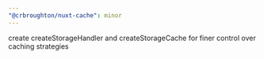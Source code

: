 ```yaml
---
"@crbroughton/nuxt-cache": minor
---
```


create createStorageHandler and createStorageCache for finer control over caching strategies
